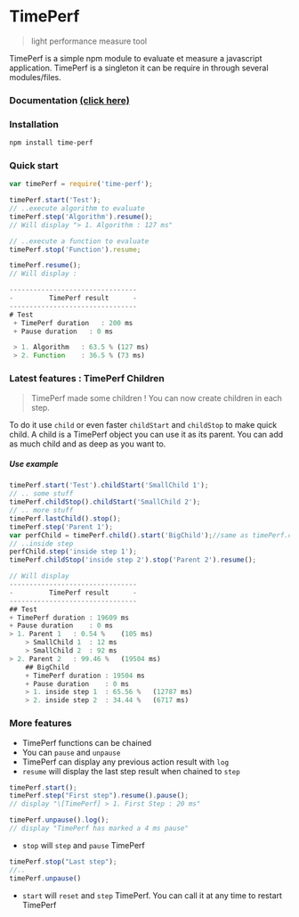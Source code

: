 # TimePerf
> light performance measure tool

TimePerf is a simple npm module to evaluate et measure a javascript application. TimePerf is a singleton it can be require in through several modules/files.

### Documentation [(click here)](http://remy199210.github.io/TimePerf/TimePerf.html)

### Installation
```bash
npm install time-perf
```
### Quick start
```js
var timePerf = require('time-perf');

timePerf.start('Test');
// ..execute algorithm to evaluate
timePerf.step('Algorithm').resume();
// Will display "> 1. Algorithm : 127 ms"

// ..execute a function to evaluate
timePerf.stop('Function').resume;

timePerf.resume();
// Will display :

--------------------------------
-         TimePerf result      -
--------------------------------
# Test
 + TimePerf duration   : 200 ms
 + Pause duration   : 0 ms

 > 1. Algorithm   : 63.5 % (127 ms)
 > 2. Function    : 36.5 % (73 ms)
```
### Latest features : TimePerf Children
> TimePerf made some children ! You can now create children in each step.

To do it use ```child``` or even faster ```childStart``` and ```childStop``` to make quick child.
A child is a TimePerf object you can use it as its parent.
You can add as much child and as deep as you want to.

##### Use example
```js
timePerf.start('Test').childStart('SmallChild 1');
// .. some stuff
timePerf.childStop().childStart('SmallChild 2');
// .. more stuff
timePerf.lastChild().stop();
timePerf.step('Parent 1');
var perfChild = timePerf.child().start('BigChild');//same as timePerf.childStart('BigChild')
// ..inside step
perfChild.step('inside step 1');
timePerf.childStop('inside step 2').stop('Parent 2').resume();

// Will display
--------------------------------
-         TimePerf result      -
--------------------------------
## Test
+ TimePerf duration : 19609 ms
+ Pause duration    : 0 ms
> 1. Parent 1	: 0.54 %	(105 ms)
	> SmallChild 1	: 12 ms
	> SmallChild 2	: 92 ms
> 2. Parent 2	: 99.46 %	(19504 ms)
	## BigChild
	+ TimePerf duration : 19504 ms
	+ Pause duration    : 0 ms
	> 1. inside step 1	: 65.56 %	(12787 ms)
	> 2. inside step 2	: 34.44 %	(6717 ms)
```
### More features
+ TimePerf functions can be chained
+ You can ```pause``` and ```unpause```
+ TimePerf can display any previous action result with ```log```
+ ```resume``` will display the last step result when chained to ```step```

```js
timePerf.start();
timePerf.step("First step").resume().pause();
// display "\[TimePerf] > 1. First Step : 20 ms"

timePerf.unpause().log();
// display "TimePerf has marked a 4 ms pause"
```

+ ```stop``` will ```step``` and ```pause``` TimePerf

```js
timePerf.stop("Last step");
//..
timePerf.unpause()
```

+ ```start``` will ```reset``` and ```step``` TimePerf. You can call it at any time to restart TimePerf